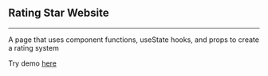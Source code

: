 ## Rating Star Website
---
A page that uses component functions, useState hooks, and props to create a rating system

Try demo [here](https://fabricio-rojas.github.io/rating-system/)